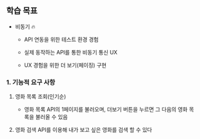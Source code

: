 ## 학습 목표 

- 비동기 🔥

    - API 연동을 위한 테스트 환경 경험
    - 실제 동작하는 API를 통한 비동기 통신 UX

    - UX 경험을 위한 더 보기(페이징) 구현

### 1. 기능적 요구 사항 

1. 영화 목록 조회(인기순)

    - 영화 목록 API의 1페이지를 불러오며, 더보기 버튼을 누르면 그 다음의 영화 목록을 불러올 수 있음 

2. 영화 검색 API를 이용해 내가 보고 싶은 영화를 검색 할 수 있다  